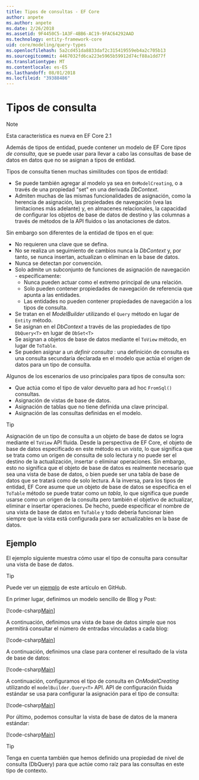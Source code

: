 ```yaml
---
title: Tipos de consultas - EF Core
author: anpete
ms.author: anpete
ms.date: 2/26/2018
ms.assetid: 9F4450C5-1A3F-4BB6-AC19-9FAC64292AAD
ms.technology: entity-framework-core
uid: core/modeling/query-types
ms.openlocfilehash: 5a2cd451da8833daf2c315419559eb4a2c705b13
ms.sourcegitcommit: 4467032fd6ca223e5965b59912d74cf88a1dd77f
ms.translationtype: MT
ms.contentlocale: es-ES
ms.lasthandoff: 08/01/2018
ms.locfileid: "39388486"
---
```

# <a name="query-types"></a>Tipos de consulta
> [!NOTE]
> Esta característica es nueva en EF Core 2.1

Además de tipos de entidad, puede contener un modelo de EF Core _tipos de consulta_, que se puede usar para llevar a cabo las consultas de base de datos en datos que no se asignan a tipos de entidad.

Tipos de consulta tienen muchas similitudes con tipos de entidad:

- Se puede también agregar al modelo ya sea en `OnModelCreating`, o a través de una propiedad "set" en una derivada _DbContext_.
- Admiten muchas de las mismas funcionalidades de asignación, como la herencia de asignación, las propiedades de navegación (vea las limitaciones más adelante) y, en almacenes relacionales, la capacidad de configurar los objetos de base de datos de destino y las columnas a través de métodos de la API fluidos o las anotaciones de datos.

Sin embargo son diferentes de la entidad de tipos en el que:

- No requieren una clave que se defina.
- No se realiza un seguimiento de cambios nunca la _DbContext_ y, por tanto, se nunca insertan, actualizan o eliminan en la base de datos.
- Nunca se detectan por convención.
- Solo admite un subconjunto de funciones de asignación de navegación - específicamente:
  - Nunca pueden actuar como el extremo principal de una relación.
  - Solo pueden contener propiedades de navegación de referencia que apunta a las entidades.
  - Las entidades no pueden contener propiedades de navegación a los tipos de consulta.
- Se tratan en el _ModelBuilder_ utilizando el `Query` método en lugar de `Entity` método.
- Se asignan en el _DbContext_ a través de las propiedades de tipo `DbQuery<T>` en lugar de `DbSet<T>`
- Se asignan a objetos de base de datos mediante el `ToView` método, en lugar de `ToTable`.
- Se pueden asignar a un _definir consulta_ : una definición de consulta es una consulta secundaria declarada en el modelo que actúa el origen de datos para un tipo de consulta.

Algunos de los escenarios de uso principales para tipos de consulta son:

- Que actúa como el tipo de valor devuelto para ad hoc `FromSql()` consultas.
- Asignación de vistas de base de datos.
- Asignación de tablas que no tiene definida una clave principal.
- Asignación de las consultas definidas en el modelo.

> [!TIP]
> Asignación de un tipo de consulta a un objeto de base de datos se logra mediante el `ToView` API fluida. Desde la perspectiva de EF Core, el objeto de base de datos especificado en este método es un _vista_, lo que significa que se trata como un origen de consulta de solo lectura y no puede ser el destino de la actualización, insertar o eliminar operaciones. Sin embargo, esto no significa que el objeto de base de datos es realmente necesario que sea una vista de base de datos, o bien puede ser una tabla de base de datos que se tratará como de solo lectura. A la inversa, para los tipos de entidad, EF Core asume que un objeto de base de datos se especifica en el `ToTable` método se puede tratar como un _tabla_, lo que significa que puede usarse como un origen de la consulta pero también el objetivo de actualizar, eliminar e insertar operaciones. De hecho, puede especificar el nombre de una vista de base de datos en `ToTable` y todo debería funcionar bien siempre que la vista está configurada para ser actualizables en la base de datos.

## <a name="example"></a>Ejemplo

El ejemplo siguiente muestra cómo usar el tipo de consulta para consultar una vista de base de datos.

> [!TIP]
> Puede ver un [ejemplo](https://github.com/aspnet/EntityFrameworkCore/tree/master/samples/QueryTypes) de este artículo en GitHub.

En primer lugar, definimos un modelo sencillo de Blog y Post:

[!code-csharp[Main](../../../efcore-repo/samples/QueryTypes/Program.cs#Entities)]

A continuación, definimos una vista de base de datos simple que nos permitirá consultar el número de entradas vinculadas a cada blog:

[!code-csharp[Main](../../../efcore-repo/samples/QueryTypes/Program.cs#View)]

A continuación, definimos una clase para contener el resultado de la vista de base de datos:

[!code-csharp[Main](../../../efcore-repo/samples/QueryTypes/Program.cs#QueryType)]

A continuación, configuramos el tipo de consulta en _OnModelCreating_ utilizando el `modelBuilder.Query<T>` API.
API de configuración fluida estándar se usa para configurar la asignación para el tipo de consulta:

[!code-csharp[Main](../../../efcore-repo/samples/QueryTypes/Program.cs#Configuration)]

Por último, podemos consultar la vista de base de datos de la manera estándar:

[!code-csharp[Main](../../../efcore-repo/samples/QueryTypes/Program.cs#Query)]

> [!TIP]
> Tenga en cuenta también que hemos definido una propiedad de nivel de consulta (DbQuery) para que actúe como raíz para las consultas en este tipo de contexto.
